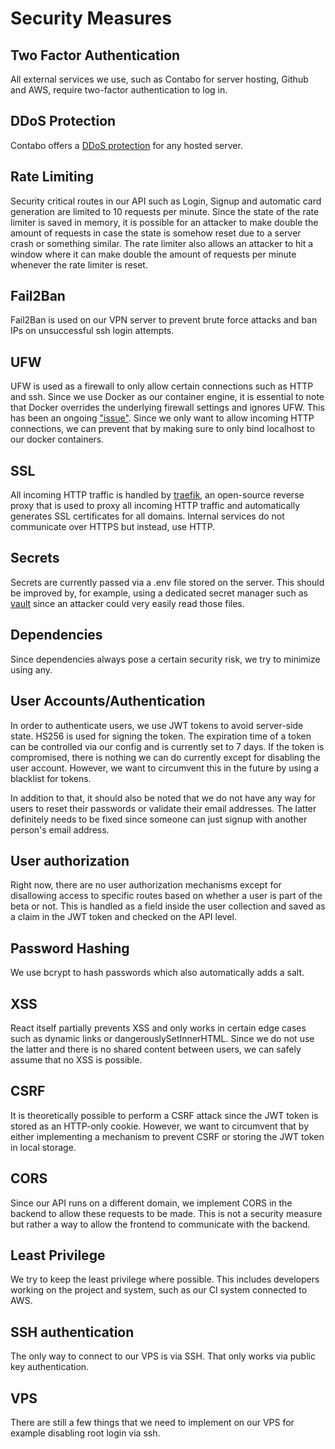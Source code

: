# Security Measures

## Two Factor Authentication
All external services we use, such as Contabo for server hosting, Github and AWS, require two-factor authentication to log in.

## DDoS Protection
Contabo offers a [DDoS protection](https://contabo.com/en/ddos-protection/) for any hosted server.

## Rate Limiting
Security critical routes in our API such as Login, Signup and automatic card generation are limited to 10 requests per minute. Since the state of the rate limiter is saved in memory, it is possible for an attacker to make double the amount of requests in case the state is somehow reset due to a server crash or something similar. The rate limiter also allows an attacker to hit a window where it can make double the amount of requests per minute whenever the rate limiter is reset.

## Fail2Ban
Fail2Ban is used on our VPN server to prevent brute force attacks and ban IPs on unsuccessful ssh login attempts.

## UFW
UFW is used as a firewall to only allow certain connections such as HTTP and ssh. Since we use Docker as our container engine, it is essential to note that Docker overrides the underlying firewall settings and ignores UFW. This has been an ongoing ["issue"](https://www.google.com/search?q=docker+ufw+flaw+github&rlz=1C1ONGR_deDE974DE974&sxsrf=ALiCzsZUw17Eiyo1ybzlTGm6O6gw6oc2Rw%3A1651415445775&ei=lZluYpXxLuqGxc8PzoqEiAI&ved=0ahUKEwjVj5b4wb73AhVqQ_EDHU4FASEQ4dUDCA8&uact=5&oq=docker+ufw+flaw+github&gs_lcp=Cgdnd3Mtd2l6EAM6BwgjELADECc6BwgAEEcQsAM6BAgjECc6BggAEBYQHjoHCCEQChCgAToICCEQFhAdEB46BQghEKABSgQIQRgASgQIRhgAUL4FWNQMYKwNaAFwAXgAgAG2AYgBzQaSAQM4LjGYAQCgAQHIAQnAAQE&sclient=gws-wiz). Since we only want to allow incoming HTTP connections, we can prevent that by making sure to only bind localhost to our docker containers.

## SSL
All incoming HTTP traffic is handled by [traefik](https://traefik.io/), an open-source reverse proxy that is used to proxy all incoming HTTP traffic and automatically generates SSL certificates for all domains. Internal services do not communicate over HTTPS but instead, use HTTP.

## Secrets
Secrets are currently passed via a .env file stored on the server. This should be improved by, for example, using a dedicated secret manager such as [vault](https://www.vaultproject.io/) since an attacker could very easily read those files.

## Dependencies
Since dependencies always pose a certain security risk, we try to minimize using any.

## User Accounts/Authentication
In order to authenticate users, we use JWT tokens to avoid server-side state. HS256 is used for signing the token. The expiration time of a token can be controlled via our config and is currently set to 7 days.
If the token is compromised, there is nothing we can do currently except for disabling the user account.
However, we want to circumvent this in the future by using a blacklist for tokens.

In addition to that, it should also be noted that we do not have any way for users to reset their passwords or validate their email addresses. The latter definitely needs to be fixed since someone can just signup with another person's email address.

## User authorization
Right now, there are no user authorization mechanisms except for disallowing access to specific routes based on whether a user is part of the beta or not. This is handled as a field inside the user collection and saved as a claim in the JWT token and checked on the API level.

## Password Hashing
We use bcrypt to hash passwords which also automatically adds a salt.

## XSS
React itself partially prevents XSS and only works in certain edge cases such as dynamic links or dangerouslySetInnerHTML. Since we do not use the latter and there is no shared content between users, we can safely assume that no XSS is possible.

## CSRF
It is theoretically possible to perform a CSRF attack since the JWT token is stored as an HTTP-only cookie. However, we want to circumvent that by either implementing a mechanism to prevent CSRF or storing the JWT token in local storage.

## CORS
Since our API runs on a different domain, we implement CORS in the backend to allow these requests to be made. This is not a security measure but rather a way to allow the frontend to communicate with the backend.

## Least Privilege
We try to keep the least privilege where possible. This includes developers working on the project and system, such as our CI system connected to AWS.

## SSH authentication
The only way to connect to our VPS is via SSH. That only works via public key authentication.

## VPS
There are still a few things that we need to implement on our VPS for example disabling root login via ssh.